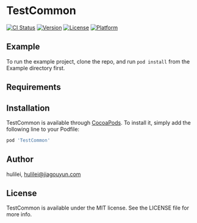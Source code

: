 # TestCommon

[![CI Status](https://img.shields.io/travis/hulilei/TestCommon.svg?style=flat)](https://travis-ci.org/hulilei/TestCommon)
[![Version](https://img.shields.io/cocoapods/v/TestCommon.svg?style=flat)](https://cocoapods.org/pods/TestCommon)
[![License](https://img.shields.io/cocoapods/l/TestCommon.svg?style=flat)](https://cocoapods.org/pods/TestCommon)
[![Platform](https://img.shields.io/cocoapods/p/TestCommon.svg?style=flat)](https://cocoapods.org/pods/TestCommon)

## Example

To run the example project, clone the repo, and run `pod install` from the Example directory first.

## Requirements

## Installation

TestCommon is available through [CocoaPods](https://cocoapods.org). To install
it, simply add the following line to your Podfile:

```ruby
pod 'TestCommon'
```

## Author

hulilei, hulilei@jiagouyun.com

## License

TestCommon is available under the MIT license. See the LICENSE file for more info.
